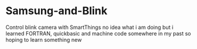 # Samsung-and-Blink
Control blink camera with SmartThings 
no idea what i am doing but i learned FORTRAN, quickbasic and machine code somewhere in my past so hoping to learn something new
